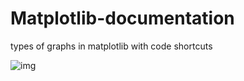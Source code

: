 # Matplotlib-documentation
types of graphs in matplotlib with code shortcuts


![img](https://images.app.goo.gl/hTYZUNE1imF4SArGA)
